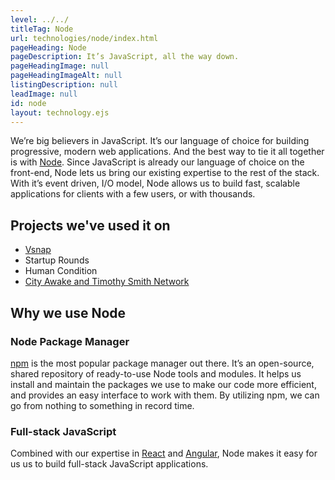```yaml
---
level: ../../
titleTag: Node
url: technologies/node/index.html
pageHeading: Node
pageDescription: It’s JavaScript, all the way down.
pageHeadingImage: null
pageHeadingImageAlt: null
listingDescription: null
leadImage: null
id: node
layout: technology.ejs
---
```


We’re big believers in JavaScript. It’s our language of choice for building progressive, modern web applications. And the best way to tie it all together is with <a href="https://nodejs.org/en/">Node</a>. Since JavaScript is already our language of choice on the front-end, Node lets us bring our existing expertise to the rest of the stack. With it’s event driven, I/O model, Node allows us to build fast, scalable applications for clients with a few users, or with thousands.

## Projects we've used it on

* <a href="../../case_study/vsnap">Vsnap</a>
* Startup Rounds
* Human Condition
* <a href="../../case_study/social_good_calendar">City Awake and Timothy Smith Network</a>

## Why we use Node

### Node Package Manager

<a href="https://docs.npmjs.com/">npm</a> is the most popular package manager out there. It’s an open-source, shared repository of ready-to-use Node tools and modules. It helps us install and maintain the packages we use to make our code more efficient, and provides an easy interface to work with them. By utilizing npm, we can go from nothing to something in record time.

### Full-stack JavaScript

Combined with our expertise in <a href="https://facebook.github.io/react/">React</a> and <a href="https://angular.io/">Angular</a>, Node makes it easy for us us to build full-stack JavaScript applications.